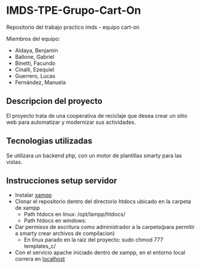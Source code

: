 # IMDS-TPE-Grupo-Cart-On

Repositorio del trabajo practico imds - equipo cart-on

Miembros del equipo:

- Aldaya, Benjamin
- Ballone, Gabriel
- Binetti, Facundo
- Cinalli, Ezequiel
- Guerrero, Lucas
- Fernández, Manuela

## Descripcion del proyecto

El proyecto trata de una cooperativa de reciclaje que desea crear un sitio web para automatizar y modernizar sus actividades.

## Tecnologias utilizadas

Se utilizara un backend php, con un motor de plantillas smarty para las vistas.

## Instrucciones setup servidor

- Instalar [xampp](https://www.apachefriends.org/es/download.html)
- Clonar el repositorio dentro del directorio htdocs ubicado en la carpeta de xampp
  - Path htdocs en linux: /opt/lampp/htdocs/
  - Path htdocs en windows:
- Dar permisos de escritura como administrador a la carpeta(para permitir a smarty crear archivos de compilacion)
  - En linux parado en la raiz del proyecto: sudo chmod 777 templates_c/
- Con el servicio apache iniciado dentro de xampp, en el entorno local correra en [localhost](http://localhost/IMDS-TPE-Grupo-Cart-On/)
